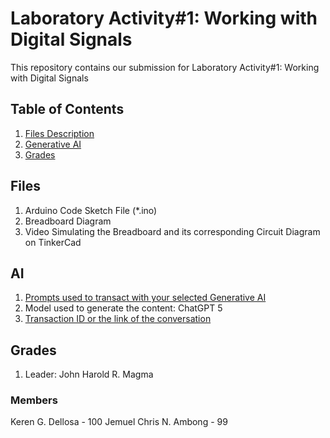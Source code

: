 # Laboratory Activity#1: Working with Digital Signals

This repository contains our submission for Laboratory Activity#1: Working with Digital Signals

## Table of Contents
1. [Files Description](#files)
2. [Generative AI](#ai)
3. [Grades](#grades)

## Files
1. Arduino Code Sketch File (*.ino)
2. Breadboard Diagram
3. Video Simulating the Breadboard and its corresponding Circuit Diagram on TinkerCad

## AI
1. [Prompts used to transact with your selected Generative AI](https://drive.google.com/file/d/1beN8GDW3ndDqYJMFIYeLfcAsPPANdYqv/view?usp=sharing)
2. Model used to generate the content: ChatGPT 5
3. [Transaction ID or the link of the conversation](https://chatgpt.com/share/68cadd1a-e038-8005-b5a5-95c230d33d28) 

## Grades
1. Leader: John Harold R. Magma
### Members 
Keren G. Dellosa - 100
Jemuel Chris N. Ambong - 99
